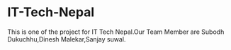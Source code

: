IT-Tech-Nepal
=============

This is one of the project for IT Tech Nepal.Our Team Member are Subodh Dukuchhu,Dinesh Malekar,Sanjay suwal.
